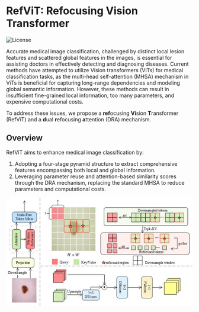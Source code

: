 # RefViT: Refocusing Vision Transformer

![License](https://img.shields.io/badge/license-MIT-blue.svg)

Accurate medical image classification, challenged by distinct local lesion features and scattered global features in the images, is essential for assisting doctors in effectively detecting and diagnosing diseases. Current methods have attempted to utilize Vision transformers (ViTs) for medical classification tasks, as the multi-head self-attention (MHSA) mechanism in ViTs is beneficial for capturing long-range dependencies and modeling global semantic information. However, these methods can result in insufficient fine-grained local information, too many parameters, and expensive computational costs.

To address these issues, we propose a **ref**ocusing **Vi**sion **T**ransformer (RefViT) and a **d**ual **r**efocusing **a**ttention (DRA) mechanism. 

## Overview

RefViT aims to enhance medical image classification by:
1. Adopting a four-stage pyramid structure to extract comprehensive features encompassing both local and global information.
2. Leveraging parameter reuse and attention-based similarity scores through the DRA mechanism, replacing the standard MHSA to reduce parameters and computational costs.

![RefViT Workflow](workflow.jpg)

